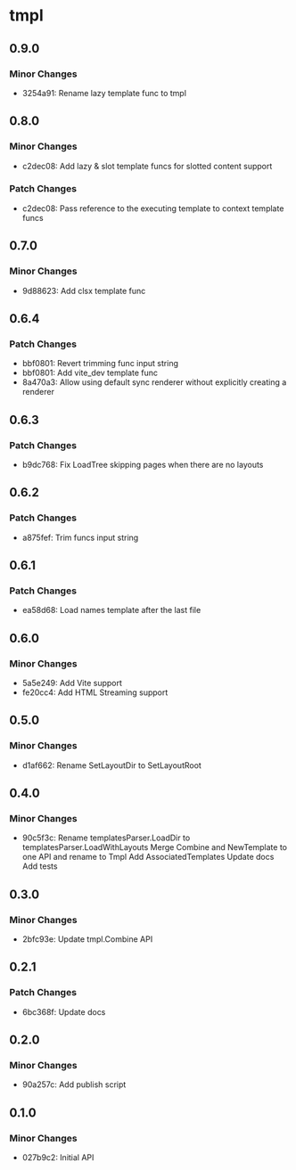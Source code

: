 # tmpl

## 0.9.0

### Minor Changes

- 3254a91: Rename lazy template func to tmpl

## 0.8.0

### Minor Changes

- c2dec08: Add lazy & slot template funcs for slotted content support

### Patch Changes

- c2dec08: Pass reference to the executing template to context template funcs

## 0.7.0

### Minor Changes

- 9d88623: Add clsx template func

## 0.6.4

### Patch Changes

- bbf0801: Revert trimming func input string
- bbf0801: Add vite_dev template func
- 8a470a3: Allow using default sync renderer without explicitly creating a renderer

## 0.6.3

### Patch Changes

- b9dc768: Fix LoadTree skipping pages when there are no layouts

## 0.6.2

### Patch Changes

- a875fef: Trim funcs input string

## 0.6.1

### Patch Changes

- ea58d68: Load names template after the last file

## 0.6.0

### Minor Changes

- 5a5e249: Add Vite support
- fe20cc4: Add HTML Streaming support

## 0.5.0

### Minor Changes

- d1af662: Rename SetLayoutDir to SetLayoutRoot

## 0.4.0

### Minor Changes

- 90c5f3c: Rename templatesParser.LoadDir to templatesParser.LoadWithLayouts
  Merge Combine and NewTemplate to one API and rename to Tmpl
  Add AssociatedTemplates
  Update docs
  Add tests

## 0.3.0

### Minor Changes

- 2bfc93e: Update tmpl.Combine API

## 0.2.1

### Patch Changes

- 6bc368f: Update docs

## 0.2.0

### Minor Changes

- 90a257c: Add publish script

## 0.1.0

### Minor Changes

- 027b9c2: Initial API
